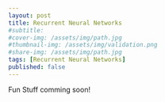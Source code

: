 ```yaml
---
layout: post
title: Recurrent Neural Networks
#subtitle: 
#cover-img: /assets/img/path.jpg
#thumbnail-img: /assets/img/validation.png
#share-img: /assets/img/path.jpg
tags: [Recurrent Neural Networks]
published: false
---
```


Fun Stuff comming soon!